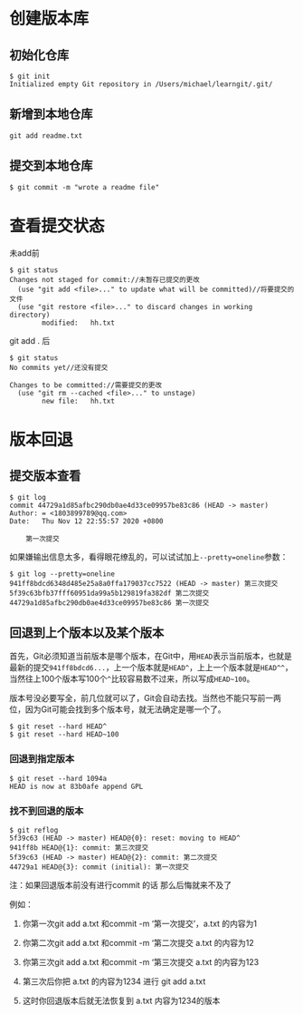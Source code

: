 # 创建版本库



## 初始化仓库

```
$ git init
Initialized empty Git repository in /Users/michael/learngit/.git/
```

## 新增到本地仓库

```
git add readme.txt
```

## 提交到本地仓库

```
$ git commit -m "wrote a readme file"
```

# 查看提交状态

未add前

```
$ git status
Changes not staged for commit://未暂存已提交的更改
  (use "git add <file>..." to update what will be committed)//将要提交的文件
  (use "git restore <file>..." to discard changes in working directory)
        modified:   hh.txt

```

git add . 后

```
$ git status
No commits yet//还没有提交

Changes to be committed://需要提交的更改
  (use "git rm --cached <file>..." to unstage)
        new file:   hh.txt

```



# 版本回退



## 提交版本查看

```
$ git log
commit 44729a1d85afbc290db0ae4d33ce09957be83c86 (HEAD -> master)
Author: = <1803899789@qq.com>
Date:   Thu Nov 12 22:55:57 2020 +0800

    第一次提交

```

如果嫌输出信息太多，看得眼花缭乱的，可以试试加上`--pretty=oneline`参数：

```
$ git log --pretty=oneline
941ff8bdcd6348d485e25a8a0ffa179037cc7522 (HEAD -> master) 第三次提交
5f39c63bfb37fff60951da99a5b129819fa382df 第二次提交
44729a1d85afbc290db0ae4d33ce09957be83c86 第一次提交
```



## 回退到上个版本以及某个版本

首先，Git必须知道当前版本是哪个版本，在Git中，用`HEAD`表示当前版本，也就是最新的提交`941ff8bdcd6...`，上一个版本就是`HEAD^`，上上一个版本就是`HEAD^^`，当然往上100个版本写100个`^`比较容易数不过来，所以写成`HEAD~100`。

版本号没必要写全，前几位就可以了，Git会自动去找。当然也不能只写前一两位，因为Git可能会找到多个版本号，就无法确定是哪一个了。

```
$ git reset --hard HEAD^
$ git reset --hard HEAD~100
```



### 回退到指定版本

```
$ git reset --hard 1094a
HEAD is now at 83b0afe append GPL
```

### 找不到回退的版本

```
$ git reflog
5f39c63 (HEAD -> master) HEAD@{0}: reset: moving to HEAD^
941ff8b HEAD@{1}: commit: 第三次提交
5f39c63 (HEAD -> master) HEAD@{2}: commit: 第二次提交
44729a1 HEAD@{3}: commit (initial): 第一次提交

```

注：如果回退版本前没有进行commit 的话 那么后悔就来不及了

例如：

1. 你第一次git add a.txt  和commit -m ‘第一次提交’，a.txt 的内容为1

2. 你第二次git add a.txt  和commit -m ‘第二次提交  a.txt 的内容为12
3. 你第三次git add a.txt  和commit -m ‘第三次提交   a.txt 的内容为123
4. 第三次后你把 a.txt 的内容为1234 进行 git add a.txt
5. 这时你回退版本后就无法恢复到 a.txt 内容为1234的版本